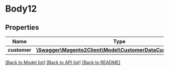 # Body12

## Properties
Name | Type | Description | Notes
------------ | ------------- | ------------- | -------------
**customer** | [**\Swagger\Magento2Client\Model\CustomerDataCustomerInterface**](CustomerDataCustomerInterface.md) |  | 

[[Back to Model list]](../README.md#documentation-for-models) [[Back to API list]](../README.md#documentation-for-api-endpoints) [[Back to README]](../README.md)


